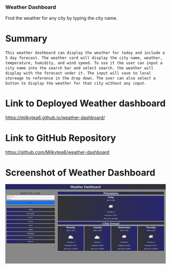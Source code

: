 ### Weather Dashboard
Find the weather for any city by typing the city name.

# Summary
```
This weather dashboard can display the weather for today and include a 5 day forecast. The weather card will display the city name, weather, temperature, humidity, and wind speed. To use it the user can input a city name into the search bar and select search. the weather will display with the forecast under it. The input will save to local storeage to reference in the drop down. The user can also select a button to display the weather for that city without any input.
```
# Link to Deployed Weather dashboard

https://milkytea6.github.io/weather-dashboard/

# Link to GitHub Repository

https://github.com/Milkytea6/weather-dashboard

# Screenshot of Weather Dashboard
![Screenshot of Chris' Portfolio Website.](./Assets/images/weather-dashboard-screenshot.png)